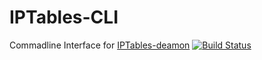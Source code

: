 # IPTables-CLI
Commadline Interface for  [IPTables-deamon](http://lina.cloud/iptables-deamon)
[![Build Status](https://lina.cloud:9090/job/IPTables-CLI/badge/icon)](https://lina.cloud:9090/job/IPTables-CLI/)
